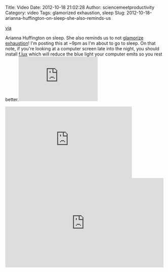 Title: Video
Date: 2012-10-18 21:02:28
Author: sciencemeetproductivity
Category: video
Tags: glamorized exhaustion, sleep
Slug: 2012-10-18-arianna-huffington-on-sleep-she-also-reminds-us

[via](None)

Arianna Huffington on sleep. She also reminds us to not [glamorize exhaustion](http://blog.olgabotvinnik.com/post/30675190853/glamorized-exhaustion-is-not-productivity)! I'm posting this at ~9pm as I'm about to go to sleep. On that note, if you're looking at a computer screen late into the night, you should install [f.lux](http://stereopsis.com/flux/) which will reduce the blue light your computer emits so you rest better.<iframe src="http://embed.ted.com/talks/arianna_huffington_how_to_succeed_get_more_sleep.html" width="250" height="140" frameborder="0" scrolling="no" webkitAllowFullScreen mozallowfullscreen allowFullScreen></iframe>
<iframe src="http://embed.ted.com/talks/arianna_huffington_how_to_succeed_get_more_sleep.html" width="400" height="225" frameborder="0" scrolling="no" webkitAllowFullScreen mozallowfullscreen allowFullScreen></iframe>
<iframe src="http://embed.ted.com/talks/arianna_huffington_how_to_succeed_get_more_sleep.html" width="500" height="281" frameborder="0" scrolling="no" webkitAllowFullScreen mozallowfullscreen allowFullScreen></iframe>
